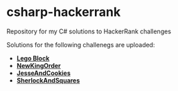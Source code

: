 # csharp-hackerrank
Repository for my C# solutions to HackerRank challenges

Solutions for the following challenegs are uploaded:

- [**Lego Block**](https://github.com/SaeedAghdam/csharp-hackerrank/blob/main/Challenges/LegoBlocks.cs)
- [**NewKingOrder**](https://github.com/SaeedAghdam/csharp-hackerrank/blob/main/Challenges/KingOrder.cs)
- [**JesseAndCookies**](https://github.com/SaeedAghdam/csharp-hackerrank/blob/main/Challenges/JesseAndCookies.cs)
- [**SherlockAndSquares**](https://github.com/SaeedAghdam/csharp-hackerrank/blob/main/Challenges/SherlockAndSquares.cs)
